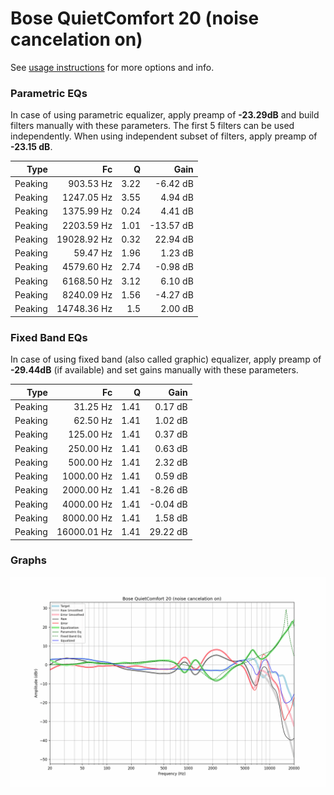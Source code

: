 # Bose QuietComfort 20 (noise cancelation on)
See [usage instructions](https://github.com/jaakkopasanen/AutoEq#usage) for more options and info.

### Parametric EQs
In case of using parametric equalizer, apply preamp of **-23.29dB** and build filters manually
with these parameters. The first 5 filters can be used independently.
When using independent subset of filters, apply preamp of **-23.15 dB**.

| Type    | Fc          |    Q | Gain      |
|--------:|------------:|-----:|----------:|
| Peaking | 903.53 Hz   | 3.22 | -6.42 dB  |
| Peaking | 1247.05 Hz  | 3.55 | 4.94 dB   |
| Peaking | 1375.99 Hz  | 0.24 | 4.41 dB   |
| Peaking | 2203.59 Hz  | 1.01 | -13.57 dB |
| Peaking | 19028.92 Hz | 0.32 | 22.94 dB  |
| Peaking | 59.47 Hz    | 1.96 | 1.23 dB   |
| Peaking | 4579.60 Hz  | 2.74 | -0.98 dB  |
| Peaking | 6168.50 Hz  | 3.12 | 6.10 dB   |
| Peaking | 8240.09 Hz  | 1.56 | -4.27 dB  |
| Peaking | 14748.36 Hz | 1.5  | 2.00 dB   |

### Fixed Band EQs
In case of using fixed band (also called graphic) equalizer, apply preamp of **-29.44dB**
(if available) and set gains manually with these parameters.

| Type    | Fc          |    Q | Gain     |
|--------:|------------:|-----:|---------:|
| Peaking | 31.25 Hz    | 1.41 | 0.17 dB  |
| Peaking | 62.50 Hz    | 1.41 | 1.02 dB  |
| Peaking | 125.00 Hz   | 1.41 | 0.37 dB  |
| Peaking | 250.00 Hz   | 1.41 | 0.63 dB  |
| Peaking | 500.00 Hz   | 1.41 | 2.32 dB  |
| Peaking | 1000.00 Hz  | 1.41 | 0.59 dB  |
| Peaking | 2000.00 Hz  | 1.41 | -8.26 dB |
| Peaking | 4000.00 Hz  | 1.41 | -0.04 dB |
| Peaking | 8000.00 Hz  | 1.41 | 1.58 dB  |
| Peaking | 16000.01 Hz | 1.41 | 29.22 dB |

### Graphs
![](./Bose%20QuietComfort%2020%20(noise%20cancelation%20on).png)